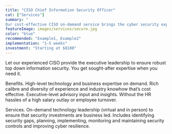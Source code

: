 ```yaml
---
title: "CISO Chief Information Security Officer"
cat: ["Services"]
summary: "
Our cost-effective CISO on-demand service brings the cyber security expertise, leadership, and skills to help define, plan and execute a bespoke strategy.From $265 per hour"
featureImage: images/services/secure.jpg
color: "blue"
recommended: "Example1, Example2"
implementation: "1-5 weeks"
investment: "Starting at $8100"
---
```


Let our experienced CISO provide the executive leadership to ensure robust top down information security. You get sought-after expertise when you need it.

Benefits. High-level technology and business expertise on demand. Rich calibre and diversity of experience and industry knowhow that’s cost effective. Executive-level advisory input and insights. Without the HR hassles of a high salary outlay or employee turnover.  

Services. On-demand technology leadership (virtual and in person) to ensure that security investments are business led. Includes identifying security gaps, planning,  implementing, monitoring and maintaining security controls and improving cyber resilience.
